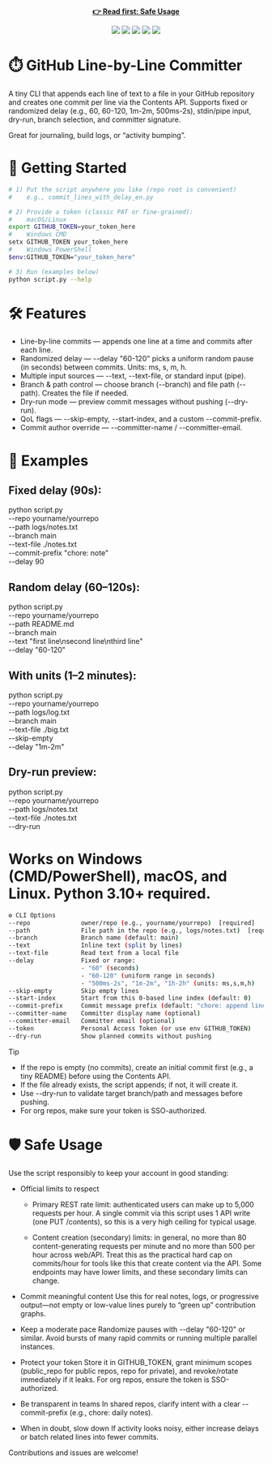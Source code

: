 <p align="center">
<p align="center"><a href="#%EF%B8%8F-safe-usage"><b>👉 Read first: Safe Usage</b></a></p>
</p> 
<p align="center"> 
  <img src="https://img.shields.io/badge/version-1.0.0-blue?style=flat-square" /> 
  <img src="https://img.shields.io/badge/status-beta-yellow?style=flat-square" /> 
  <img src="https://img.shields.io/badge/license-MIT-green?style=flat-square" /> 
  <img src="https://img.shields.io/badge/python-3.10%2B-blue?style=flat-square&logo=python" /> 
  <img src="https://img.shields.io/badge/GitHub%20API-REST%20v3-lightgrey?style=flat-square&logo=github" /> 
</p>

# ⏱️ GitHub Line-by-Line Committer

A tiny CLI that appends each line of text to a file in your GitHub repository and creates one commit per line via the Contents API. Supports fixed or randomized delay (e.g., 60, 60-120, 1m-2m, 500ms-2s), stdin/pipe input, dry-run, branch selection, and committer signature.

Great for journaling, build logs, or “activity bumping”.

# 🚀 Getting Started
``` bash
# 1) Put the script anywhere you like (repo root is convenient)
#    e.g., commit_lines_with_delay_en.py

# 2) Provide a token (classic PAT or fine-grained):
#    macOS/Linux
export GITHUB_TOKEN=your_token_here
#    Windows CMD
setx GITHUB_TOKEN your_token_here
#    Windows PowerShell
$env:GITHUB_TOKEN="your_token_here"

# 3) Run (examples below)
python script.py --help
```

# 🛠️ Features

- Line-by-line commits — appends one line at a time and commits after each line.
- Randomized delay — --delay "60-120" picks a uniform random pause (in seconds) between commits. Units: ms, s, m, h.
- Multiple input sources — --text, --text-file, or standard input (pipe).
- Branch & path control — choose branch (--branch) and file path (--path). Creates the file if needed.
- Dry-run mode — preview commit messages without pushing (--dry-run).
- QoL flags — --skip-empty, --start-index, and a custom --commit-prefix.
- Commit author override — --committer-name / --committer-email.

# 🧪 Examples

## Fixed delay (90s):

python script.py \
  --repo yourname/yourrepo \
  --path logs/notes.txt \
  --branch main \
  --text-file ./notes.txt \
  --commit-prefix "chore: note" \
  --delay 90


## Random delay (60–120s):

python script.py \
  --repo yourname/yourrepo \
  --path README.md \
  --branch main \
  --text "first line\nsecond line\nthird line" \
  --delay "60-120"


## With units (1–2 minutes):

python script.py \
  --repo yourname/yourrepo \
  --path logs/log.txt \
  --branch main \
  --text-file ./big.txt \
  --skip-empty \
  --delay "1m-2m"


## Dry-run preview:

python script.py \
  --repo yourname/yourrepo \
  --path logs/notes.txt \
  --text-file ./notes.txt \
  --dry-run


# Works on Windows (CMD/PowerShell), macOS, and Linux. Python 3.10+ required.

``` bash
⚙️ CLI Options
--repo              owner/repo (e.g., yourname/yourrepo)  [required]
--path              File path in the repo (e.g., logs/notes.txt)  [required]
--branch            Branch name (default: main)
--text              Inline text (split by lines)
--text-file         Read text from a local file
--delay             Fixed or range:
                    - "60" (seconds)
                    - "60-120" (uniform range in seconds)
                    - "500ms-2s", "1m-2m", "1h-2h" (units: ms,s,m,h)
--skip-empty        Skip empty lines
--start-index       Start from this 0-based line index (default: 0)
--commit-prefix     Commit message prefix (default: "chore: append line")
--committer-name    Committer display name (optional)
--committer-email   Committer email (optional)
--token             Personal Access Token (or use env GITHUB_TOKEN)
--dry-run           Show planned commits without pushing
```

> [!TIP]
> - If the repo is empty (no commits), create an initial commit first (e.g., a tiny README) before using the Contents API.
> - If the file already exists, the script appends; if not, it will create it.
> - Use --dry-run to validate target branch/path and messages before pushing.
> - For org repos, make sure your token is SSO-authorized.

# 🛡️ Safe Usage

Use the script responsibly to keep your account in good standing:

- Official limits to respect

  * Primary REST rate limit: authenticated users can make up to 5,000 requests per hour. A single commit via this script uses 1 API write (one PUT /contents), so this is a very high ceiling for typical usage. 

  * Content creation (secondary) limits: in general, no more than 80 content-generating requests per minute and no more than 500 per hour across web/API. Treat this as the practical hard cap on commits/hour for tools like this that create content via the API. Some endpoints may have lower limits, and these secondary limits can change. 

- Commit meaningful content
Use this for real notes, logs, or progressive output—not empty or low-value lines purely to “green up” contribution graphs.

- Keep a moderate pace
Randomize pauses with --delay "60-120" or similar. Avoid bursts of many rapid commits or running multiple parallel instances.

- Protect your token
Store it in GITHUB_TOKEN, grant minimum scopes (public_repo for public repos, repo for private), and revoke/rotate immediately if it leaks. For org repos, ensure the token is SSO-authorized.

- Be transparent in teams
In shared repos, clarify intent with a clear --commit-prefix (e.g., chore: daily notes).

- When in doubt, slow down
If activity looks noisy, either increase delays or batch related lines into fewer commits.

Contributions and issues are welcome!
